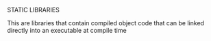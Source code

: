 STATIC LIBRARIES

This are libraries that contain compiled object code that can be linked directly into an executable at compile time

